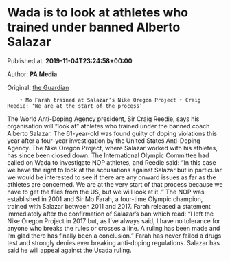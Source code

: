 
# Wada is to look at athletes who trained under banned Alberto Salazar

Published at: **2019-11-04T23:24:58+00:00**

Author: **PA Media**

Original: [the Guardian](https://www.theguardian.com/sport/2019/nov/04/wada-look-athletes-trained-under-alberto-salazar)


        • Mo Farah trained at Salazar’s Nike Oregon Project • Craig Reedie: ‘We are at the start of the process’
      
The World Anti-Doping Agency president, Sir Craig Reedie, says his organisation will “look at” athletes who trained under the banned coach Alberto Salazar. The 61-year-old was found guilty of doping violations this year after a four-year investigation by the United States Anti-Doping Agency.
The Nike Oregon Project, where Salazar worked with his athletes, has since been closed down. The International Olympic Committee had called on Wada to investigate NOP athletes, and Reedie said: “In this case we have the right to look at the accusations against Salazar but in particular we would be interested to see if there are any onward issues as far as the athletes are concerned. We are at the very start of that process because we have to get the files from the US, but we will look at it..”
The NOP was established in 2001 and Sir Mo Farah, a four-time Olympic champion, trained with Salazar between 2011 and 2017. Farah released a statement immediately after the confirmation of Salazar’s ban which read: “I left the Nike Oregon Project in 2017 but, as I’ve always said, I have no tolerance for anyone who breaks the rules or crosses a line. A ruling has been made and I’m glad there has finally been a conclusion.” Farah has never failed a drugs test and strongly denies ever breaking anti-doping regulations. Salazar has said he will appeal against the Usada ruling.
